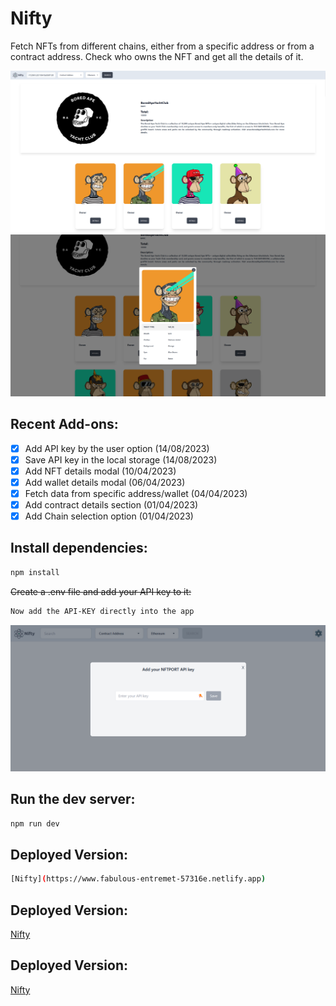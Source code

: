 # Nifty

Fetch NFTs from different chains, either from a specific address or from a contract address. Check who owns the NFT and get all the details of it.

<div style="text-align:center">
<img src="./src/assets/screenshot1.png" width="830">
</div>
<div style="text-align:center">
<img src="./src/assets/screenshot2.png" width="830">
</div>

## Recent Add-ons:

- [x] Add API key by the user option (14/08/2023)
- [x] Save API key in the local storage (14/08/2023)
- [x] Add NFT details modal (10/04/2023)
- [x] Add wallet details modal (06/04/2023)
- [x] Fetch data from specific address/wallet (04/04/2023)
- [x] Add contract details section (01/04/2023)
- [x] Add Chain selection option (01/04/2023)

## Install dependencies:

```bash
npm install
```

~~Create a .env file and add your API key to it:~~

```bash
Now add the API-KEY directly into the app
```

<div style="text-align:center">
<img src="./src/assets/screenshot3.png" width="830">
</div>

## Run the dev server:

```bash
npm run dev
```

## Deployed Version:

```bash
[Nifty](https://www.fabulous-entremet-57316e.netlify.app)
```

## Deployed Version:

[Nifty](https://www.fabulous-entremet-57316e.netlify.app)

## Deployed Version:

[Nifty](https://fabulous-entremet-57316e.netlify.app/)
